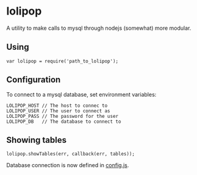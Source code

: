lolipop
=======

A utility to make calls to mysql through nodejs (somewhat) more modular.

Using
-----

~~~~
var lolipop = require('path_to_lolipop');
~~~~

Configuration
-------------

To connect to a mysql database, set environment variables:

~~~~
LOLIPOP_HOST // The host to connec to
LOLIPOP_USER // The user to connect as
LOLIPOP_PASS // The password for the user
LOLIPOP_DB   // The database to connect to
~~~~


Showing tables
--------------

~~~~
lolipop.showTables(err, callback(err, tables));
~~~~

Database connection is now defined in [config.js](./config.js).
